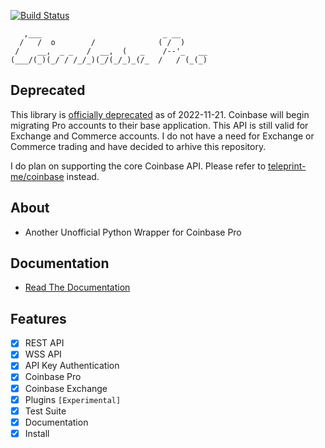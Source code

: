 [![Build Status](https://app.travis-ci.com/teleprint-me/coinbase-pro.svg?branch=main)](https://app.travis-ci.com/github/teleprint-me/coinbase-pro)

```
   ,___                           _ __      
  /   /  o        /              ( /  )     
 /    __,  _ _   /  __,  (   _    /--'_   __
(___/(_)(_/ / /_/_)(_/(_/_)_(/_  /   / (_(_)
```

## Deprecated

This library is [officially deprecated](https://help.coinbase.com/en/coinbase/trading-and-funding/advanced-trade/what-is-advanced-trade) as of 2022-11-21. Coinbase will begin migrating Pro accounts to their base application. This API is still valid for Exchange and Commerce accounts. I do not have a need for Exchange or Commerce trading and have decided to arhive this repository. 

I do plan on supporting the core Coinbase API. Please refer to [teleprint-me/coinbase](https://github.com/teleprint-me/coinbase) instead.

## About
- Another Unofficial Python Wrapper for Coinbase Pro 

## Documentation
- [Read The Documentation](https://github.com/teleprint-me/coinbase-pro/tree/main/docs)

## Features
- [x] REST API
- [x] WSS API
- [x] API Key Authentication
- [x] Coinbase Pro
- [x] Coinbase Exchange
- [x] Plugins `[Experimental]`
- [x] Test Suite
- [x] Documentation
- [x] Install
